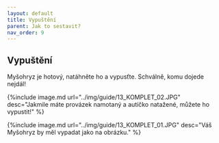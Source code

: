 ```yaml
---
layout: default
title: Vypuštění
parent: Jak to sestavit?
nav_order: 9
---
```


## Vypuštění

Myšohryz je hotový, natáhněte ho a vypusťte. Schválně, komu dojede nejdál!

{%include image.md
url="../img/guide/13_KOMPLET_02.JPG"
desc="Jakmile máte provázek namotaný a autíčko natažené, můžete ho vypustit!"
%}

{%include image.md
url="../img/guide/13_KOMPLET_01.JPG"
desc="Váš Myšohryz by měl vypadat jako na obrázku."
%}